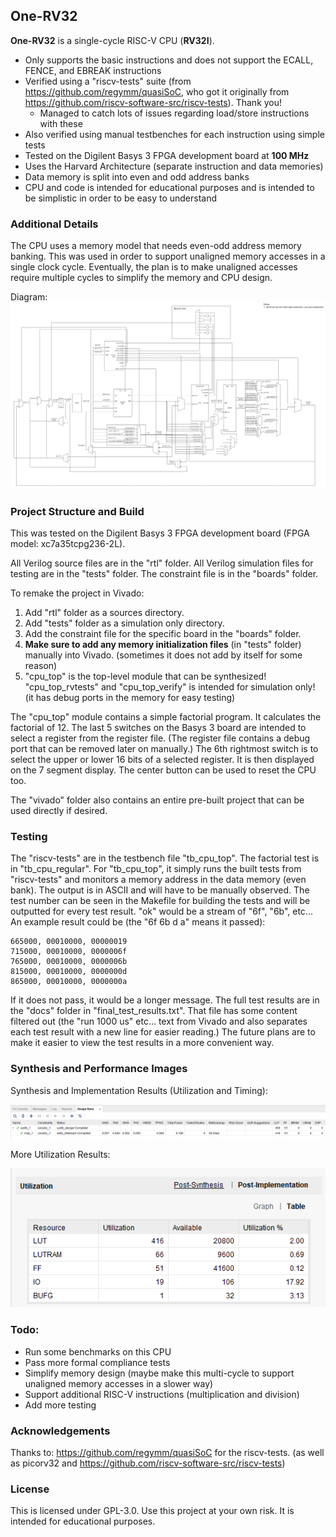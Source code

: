 ## One-RV32
**One-RV32** is a single-cycle RISC-V CPU (**RV32I**).
 - Only supports the basic instructions and does not support the ECALL, FENCE, and EBREAK instructions
 - Verified using a "riscv-tests" suite (from https://github.com/regymm/quasiSoC, who got it originally from https://github.com/riscv-software-src/riscv-tests). Thank you! 
	 - Managed to catch lots of issues regarding load/store instructions with these
 - Also verified using manual testbenches for each instruction using simple tests
 - Tested on the Digilent Basys 3 FPGA development board at **100 MHz**
 - Uses the Harvard Architecture (separate instruction and data memories)
 - Data memory is split into even and odd address banks
 - CPU and code is intended for educational purposes and is intended to be simplistic in order to be easy to understand

### Additional Details
The CPU uses a memory model that needs even-odd address memory banking. This was used in order to support unaligned memory accesses in a single clock cycle. Eventually, the plan is to make unaligned accesses require multiple cycles to simplify the memory and CPU design.

Diagram:
![CPU Diagram](./docs/cpu_basic_diagram.png)

### Project Structure and Build
This was tested on the Digilent Basys 3 FPGA development board (FPGA model: xc7a35tcpg236-2L).

All Verilog source files are in the "rtl" folder.
All Verilog simulation files for testing are in the "tests" folder.
The constraint file is in the "boards" folder.

To remake the project in Vivado:

 1. Add "rtl" folder as a sources directory.
 2. Add "tests" folder as a simulation only directory.
 3. Add the constraint file for the specific board in the "boards" folder.
 4. **Make sure to add any memory initialization files** (in "tests" folder) manually into Vivado. (sometimes it does not add by itself for some reason)
 5. "cpu_top" is the top-level module that can be synthesized! "cpu_top_rvtests" and "cpu_top_verify" is intended for simulation only! (it has debug ports in the memory for easy testing)

The "cpu_top" module contains a simple factorial program. It calculates the factorial of 12. The last 5 switches on the Basys 3 board are intended to select a register from the register file. (The register file contains a debug port that can be removed later on manually.) The 6th rightmost switch is to select the upper or lower 16 bits of a selected register. It is then displayed on the 7 segment display. The center button can be used to reset the CPU too.

The "vivado" folder also contains an entire pre-built project that can be used directly if desired.

### Testing

The "riscv-tests" are in the testbench file "tb_cpu_top". The factorial test is in "tb_cpu_regular". For "tb_cpu_top", it simply runs the built tests from "riscv-tests" and monitors a memory address in the data memory (even bank). The output is in ASCII and will have to be manually observed. The test number can be seen in the Makefile for building the tests and will be outputted for every test result. "ok" would be a stream of "6f", "6b", etc...
An example result could be (the "6f 6b d a" means it passed):

```
665000, 00010000, 00000019
715000, 00010000, 0000006f
765000, 00010000, 0000006b
815000, 00010000, 0000000d
865000, 00010000, 0000000a
```

If it does not pass, it would be a longer message. The full test results are in the "docs" folder in "final_test_results.txt". That file has some content filtered out (the "run 1000 us" etc... text from Vivado and also separates each test result with a new line for easier reading.) The future plans are to make it easier to view the test results in a more convenient way.

### Synthesis and Performance Images

Synthesis and Implementation Results (Utilization and Timing):

![Synthesis and Implementation Results](./docs/synthesis_and_implementation_results.png)

More Utilization Results:

![Utilization](./docs/utilization.png)

### Todo:
 - Run some benchmarks on this CPU
 - Pass more formal compliance tests
 - Simplify memory design (maybe make this multi-cycle to support unaligned memory accesses in a slower way)
 - Support additional RISC-V instructions (multiplication and division)
 - Add more testing

### Acknowledgements
Thanks to:
https://github.com/regymm/quasiSoC for the riscv-tests. (as well as picorv32 and https://github.com/riscv-software-src/riscv-tests)

### License

This is licensed under GPL-3.0. Use this project at your own risk. It is intended for educational purposes.
 
